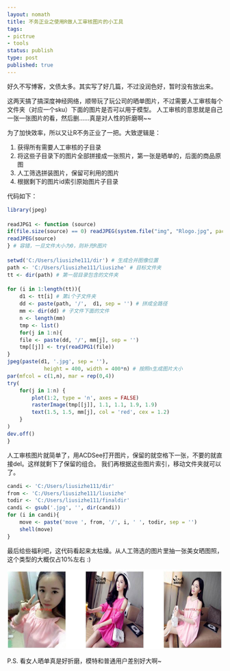 ```yaml
--- 
layout: nomath
title: 不务正业之使用R做人工审核图片的小工具
tags: 
- pictrue
- tools
status: publish
type: post
published: true
---
```


好久不写博客，文债太多。其实写了好几篇，不过没润色好，暂时没有放出来。

这两天搞了搞深度神经网络，顺带玩了玩公司的晒单图片，不过需要人工审核每个文件夹（对应一个sku）下面的图片是否可以用于模型。
人工审核的意思就是自己一张一张图片的看，然后删……真是对人性的折磨啊~~

为了加快效率，所以又让R不务正业了一把。大致逻辑是：

1. 获得所有需要人工审核的子目录
2. 将这些子目录下的图片全部拼接成一张照片，第一张是晒单的，后面的商品原图
3. 人工筛选拼装图片，保留可利用的图片
4. 根据剩下的图片id索引原始图片子目录

代码如下：

```r
library(jpeg)

readJPG1 <- function (source)
if(file.size(source) == 0) readJPEG(system.file("img", "Rlogo.jpg", package="jpeg")) else { 
readJPEG(source)
} # 容错，一旦文件大小为0，则补充R图片

setwd('C:/Users/liusizhe111/dir') # 生成合并图像位置
path <- 'C:/Users/liusizhe111/liusizhe' # 目标文件夹
tt <- dir(path) # 第一层目录包含的文件夹

for (i in 1:length(tt)){
	d1 <- tt[i] # 第i个子文件夹
	dd <- paste(path, '/',  d1, sep = '') # 拼成全路径
	mm <- dir(dd) # 子文件下面的文件
	n <- length(mm)
	tmp <- list()
	for(j in 1:n){
	file <- paste(dd, '/', mm[j], sep = '')
	tmp[[j]] <- try(readJPG1(file))
}
jpeg(paste(d1, '.jpg', sep = ''), 
			height = 400, width = 400*n) # 按照n生成图片大小
par(mfcol = c(1,n), mar = rep(0,4))
try(
	for(j in 1:n) {
		plot(1:2, type = 'n', axes = FALSE)
		rasterImage(tmp[[j]], 1.1, 1.1, 1.9, 1.9)
		text(1.5, 1.5, mm[j], col = 'red', cex = 1.2)
	}
)
dev.off()
}
```


人工审核图片就简单了，用ACDSee打开图片，保留的就空格下一张，不要的就直接del。这样就剩下了保留的组合。
我们再根据这些图片索引，移动文件夹就可以了。

```r
candi <- 'C:/Users/liusizhe111/dir'
from <- 'C:/Users/liusizhe111/liusizhe'
todir <- 'C:/Users/liusizhe111/finaldir'
candi <- gsub('.jpg', '', dir(candi))
for (i in candi){
	move <- paste('move ', from, '/', i, ' ', todir, sep = '')
	shell(move)
}
```

最后给些福利吧，这代码看起来太枯燥。从人工筛选的图片里抽一张美女晒图照，这个类型的大概仅占10%左右 :)

<img width="660" height="186" src="/upload/pic/haha1.jpg"/>

P.S. 看女人晒单真是好折磨，模特和普通用户差别好大啊~